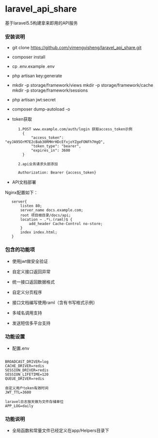 # laravel_api_share
基于laravel5.5构建拿来即用的API服务

### 安装说明
* git clone https://github.com/yimengyisheng/laravel_api_share.git

* composer install

* cp .env.example .env

* php artisan key:generate

* mkdir -p storage/framework/views
  mkdir -p storage/framework/cache
  mkdir -p storage/framework/sessions
  
* php artisan jwt:secret

* composer dump-autoload -o

* token获取
```
      1.POST www.example.com/auth/login 获取access_token示例
        {
            "access_token": "eyJA95OrM7E2cBab30RMHrHDcEfxjoYZgeFONFh7HgQ",
            "token_type": "bearer",
            "expires_in": 3600
        }
    
      2.api业务请求头部添加

      Authorization: Bearer {access_token}
```
* API文档部署

 Nginx配置如下：
 ```
    server{
        listen 80;
        server_name docs.example.com;
        root 项目根目录/docs/api;
        location ~ .*\.(raml)$ {
            add_header Cache-Control no-store;
        }
        index index.html;
    }
```

### 包含的功能项

* 使用jwt做安全验证

* 自定义接口返回异常

* 统一接口返回数据格式

* 自定义分页程序

* 接口文档编写使用raml（含有书写格式示例）

* 多域名调用支持

* 发送短信多平台支持

### 功能设置

* 配置.env
````

BROADCAST_DRIVER=log
CACHE_DRIVER=redis
SESSION_DRIVER=redis
SESSION_LIFETIME=120
QUEUE_DRIVER=redis
````
````
自定义用户token有效时间
JWT_TTL=3600
````

```
laravel日志按天做为文件存储单位
APP_LOG=daily

```
### 功能说明
* 全局函数和常量文件已经定义在app/Helpers目录下

